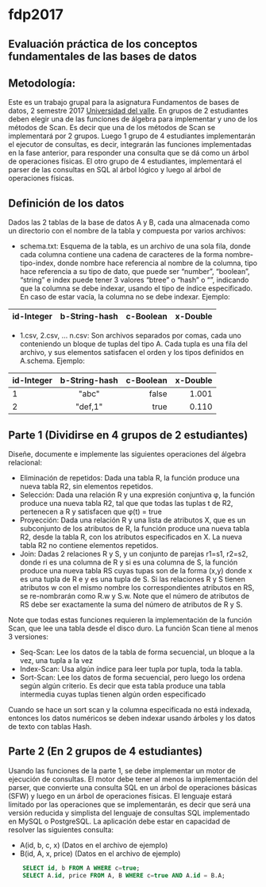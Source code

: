 # fdp2017
## Evaluación práctica de los conceptos fundamentales de las bases de datos

## Metodología:
Este es un trabajo grupal para la asignatura Fundamentos de bases de datos, 2 semestre 2017 [Universidad del valle](http://www.univalle.edu.co/). 
En grupos de 2 estudiantes deben elegir una de las funciones de álgebra para implementar y uno de los métodos de Scan. Es decir que una de los métodos de Scan se implementará por 2 grupos.
Luego 1 grupo de 4 estudiantes implementarán el ejecutor de consultas, es decir, integrarán las funciones implementadas en la fase anterior, para responder una consulta que se dá como un árbol de operaciones físicas.
El otro grupo de 4 estudiantes, implementará el parser de las consultas en SQL al árbol lógico y luego al árbol de operaciones físicas.



## Definición de los datos
Dados las 2 tablas de la base de datos A y B, cada una almacenada como un directorio con el nombre de la tabla y compuesta por varios archivos:
 - schema.txt: Esquema de la tabla, es un archivo de una sola fila, donde 	cada columna contiene una cadena de caracteres de la forma nombre-tipo-index, donde nombre hace referencia al nombre de la columna, tipo hace referencia a su tipo de dato, que puede ser “number”, “boolean”, “string” e index puede tener 3 valores “btree” o “hash” o “”, indicando que la columna se debe indexar, usando el tipo de índice especificado. En caso de estar vacía, la columna no se debe indexar. Ejemplo:

| id-Integer| b-String-hash | c-Boolean  | x-Double|
| -------|:-------------:| ----------:|--------:|


 - 1.csv, 2.csv, ... n.csv: Son archivos separados por comas, 	cada uno conteniendo un bloque de tuplas del tipo A. Cada tupla es una fila del archivo, y sus elementos satisfacen el orden y los tipos definidos en A.schema. Ejemplo:
 

| id-Integer| b-String-hash | c-Boolean  | x-Double|
| ----------|:-------------:| ----------:|--------:|
| 1|"abc"|false|1.001|
| 2|"def,1"|true|0.110|


## Parte 1  (Dividirse en 4 grupos de 2 estudiantes)

Diseñe, documente e implemente las siguientes operaciones del álgebra relacional:
 - Eliminación de repetidos: Dada una tabla R, la función produce una nueva tabla R2, sin elementos repetidos.
 - Selección: Dada una relación R y una expresión conjuntiva φ, la función produce una nueva tabla R2, tal que que todas las tuplas 	t de R2, pertenecen a R y satisfacen que φ(t) = true	
 - Proyección: Dada una relación R y una lista de atributos X, que es 	un subconjunto de los atributos de R, la función produce una nueva tabla R2, desde la tabla R, con los atributos especificados en X. La nueva tabla R2 no contiene elementos repetidos.
 - Join: Dadas 2 relaciones R y S, y un conjunto de parejas r1=s1, r2=s2, donde ri es una columna de R y si es una columna de S, la función produce una nueva tabla RS cuyas tupas son de la forma (x,y) donde x es una tupla de R e y es una tupla de S. Si las relaciones R y S tienen atributos w con el mismo nombre los correspondientes atributos en RS, se re-nombrarán como R.w y S.w. Note que el número de atributos de RS debe ser exactamente la suma del número de atributos de R y S.

Note que todas estas funciones requieren la implementación de la función Scan, que lee una tabla desde el disco duro. La función Scan tiene al menos 3 versiones:
 - Seq-Scan: Lee los datos de la tabla de forma secuencial, un bloque a la vez, una tupla a la vez
 - Index-Scan: Usa algún índice para leer tupla por tupla, toda la tabla.
 - Sort-Scan: Lee los datos de forma secuencial, pero luego los ordena según algún criterio. Es decir que esta tabla produce una tabla intermedia cuyas tuplas tienen 	algún orden especificado

Cuando se hace un sort scan y la columna especificada no está indexada, entonces los datos numéricos se deben indexar usando árboles y los datos de texto con tablas Hash.

## Parte 2 (En 2 grupos de 4 estudiantes)

Usando las funciones de la parte 1, se debe implementar un motor de ejecución de consultas. El motor debe tener al menos la implementación del parser, que convierte una consulta SQL en un árbol de operaciones básicas (SFW) y luego en un árbol de operaciones físicas. 
El lenguaje estará limitado por las operaciones que se implementarán, es decir que será una versión reducida y simplista del lenguaje de consultas SQL implementado en MySQL o PostgreSQL. 
La aplicación debe estar en capacidad de resolver las siguientes consulta:

 - A(id, b, c, x) (Datos en el archivo de ejemplo)
 - B(id, A, x, price) (Datos en el archivo de ejemplo)
 
```sql	
	SELECT id, b FROM A WHERE c=true;
	SELECT A.id, price FROM A, B WHERE c=true AND A.id = B.A;
```
